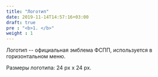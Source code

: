```yaml
---
title: "Логотип"
date: 2019-11-14T14:57:16+03:00
draft: true
pre : "<b>1. </b>"
weight : 1
---
```


Логотип -- официальная эмблема ФСПП, используется в горизонтальном меню.

Размеры логотипа: 24 px x 24 px.